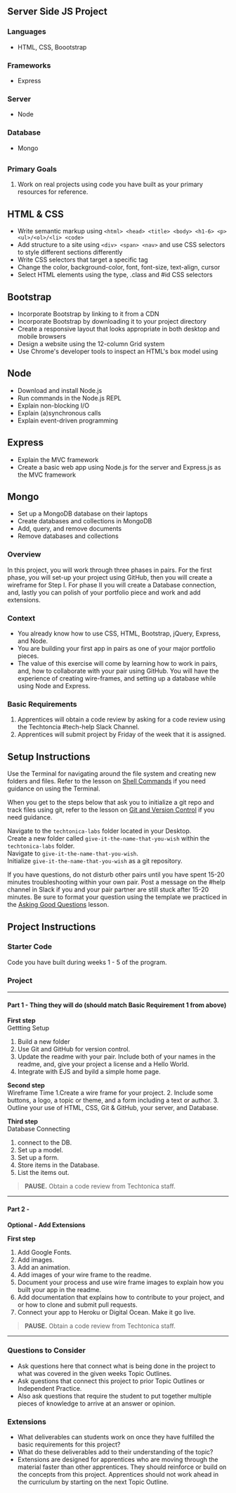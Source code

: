 ## Server Side JS Project

### Languages
- HTML, CSS, Boootstrap

### Frameworks
- Express

### Server 
- Node

### Database
- Mongo

##

### Primary Goals
1. Work on real projects using code you have built as your primary resources for reference.

## HTML & CSS 
- Write semantic markup using `<html> <head> <title> <body> <h1-6> <p> <ul>/<ol>/<li> <code>`
- Add structure to a site using `<div> <span> <nav>` and use CSS selectors to style different sections differently
- Write CSS selectors that target a specific tag
- Change the color, background-color, font, font-size, text-align, cursor
- Select HTML elements using the type, .class and #id CSS selectors


## Bootstrap
- Incorporate Bootstrap by linking to it from a CDN
- Incorporate Bootstrap by downloading it to your project directory
- Create a responsive layout that looks appropriate in both desktop and mobile browsers
- Design a website using the 12-column Grid system
- Use Chrome's developer tools to inspect an HTML's box model using 


## Node 
- Download and install Node.js
- Run commands in the Node.js REPL
- Explain non-blocking I/O
- Explain (a)synchronous calls
- Explain event-driven programming


## Express 
- Explain the MVC framework
- Create a basic web app using Node.js for the server and Express.js as the MVC framework

## Mongo
- Set up a MongoDB database on their laptops
- Create databases and collections in MongoDB
- Add, query, and remove documents
- Remove databases and collections

### Overview
In this project, you will work through three phases in pairs. For the first phase, you will set-up your project using GitHub, then you will create a wireframe for Step I. 
For phase II you will create a Database connection, and, lastly you can polish of your portfolio piece and work and add extensions.

### Context
- You already know how to use CSS, HTML, Bootstrap, jQuery, Express, and Node.
- You are building your first app in pairs as one of your major portfolio pieces.
- The value of this exercise will come by learning how to work in pairs, and, how to collaborate with your pair using GitHub. You will have the experience of creating wire-frames, and setting up a database while using Node and Express.

### Basic Requirements
1. Apprentices will obtain a code review by asking for a code review using the Techtoncia #tech-help Slack Channel.
2. Apprentices will submit project by Friday of the week that it is assigned.

## Setup Instructions 
Use the Terminal for navigating around the file system and creating new folders and files. Refer to the lesson on [Shell Commands](https://docs.google.com/presentation/d/1LuOLcpSAtNQlbULx9nWgXJNhgWQlfQ4nzLWQ0DuuPQk/edit?usp=sharing) if you need guidance on using the Terminal.

When you get to the steps below that ask you to initialize a git repo and track files using git, refer to the lesson on [Git and Version Control](https://docs.google.com/presentation/d/1znMOomkIkAkFKIz2e6t5tLpyzObKqOwfd90fsixSiec/edit?usp=sharing) if you need guidance.

Navigate to the `techtonica-labs` folder located in your Desktop.  
Create a new folder called `give-it-the-name-that-you-wish` within the `techtonica-labs` folder.  
Navigate to `give-it-the-name-that-you-wish`.  
Initialize `give-it-the-name-that-you-wish` as a git repository.  

If you have questions, do not disturb other pairs until you have spent 15-20 minutes troubleshooting within your own pair. Post a message on the #help channel in Slack if you and your pair partner are still stuck after 15-20 minutes. Be sure to format your question using the template we practiced in the [Asking Good Questions](https://docs.google.com/presentation/d/1O45nkq2bZX4ZDenmmA1lJ3iTvI80RXiPuOX2w__6Ykw/edit?usp=sharing) lesson.

## Project Instructions

### Starter Code
Code you have built during weeks 1 - 5 of the program.  

### Project

-----

#### Part 1 - Thing they will do (should match Basic Requirement 1 from above)

**First step**  
Gettting Setup
1. Build a new folder 
2. Use Git and GitHub for version control.
3. Update the readme with your pair. Include both of your names in the readme, and, give your project a license and a Hello World.
4. Integrate with EJS and byild a simple home page.

**Second step**  
Wireframe Time
1.Create a wire frame for your project.
2. Include some buttons, a logo, a topic or theme, and a form including a text or author.
3. Outline your use of HTML, CSS, Git & GitHub, your server, and Database.

**Third step**  
Database Connecting
1. connect to the DB.
2. Set up a model.
3. Set up a form.
4. Store items in the Database.
5. List the items out.


> **PAUSE.** Obtain a code review from Techtonica staff.

-----

#### Part 2 - 
**Optional - Add Extensions**  

**First step**  
1. Add Google Fonts.
2. Add images.
3. Add an animation.
4. Add images of your wire frame to the readme.
5. Document your process and use wire frame images to explain how you built your app in the readme.
6. Add documentation that explains how to contribute to your project, and or how to clone and submit pull requests.
7. Connect your app to Heroku or Digital Ocean. Make it go live.
> **PAUSE.** Obtain a code review from Techtonica staff.

-----

### Questions to Consider
- Ask questions here that connect what is being done in the project to what was covered in the given weeks Topic Outlines.
- Ask questions that connect this project to prior Topic Outlines or Independent Practice.
- Also ask questions that require the student to put together multiple pieces of knowledge to arrive at an answer or opinion.

### Extensions
- What deliverables can students work on once they have fulfilled the basic requirements for this project? 
- What do these deliverables add to their understanding of the topic?
- Extensions are designed for apprentices who are moving through the material faster than other apprentices. They should reinforce or build on the concepts from this project. Apprentices should not work ahead in the curriculum by starting on the next Topic Outline.
